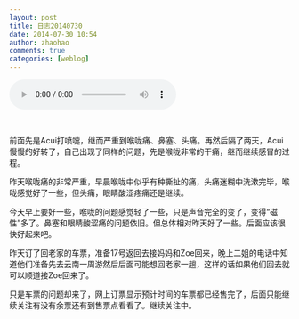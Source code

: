 ```yaml
---
layout: post
title: 日志20140730
date: 2014-07-30 10:54
author: zhaohao
comments: true
categories: [weblog]
---
```

<p><audio controls="controls"><source src="/Resource/Voice20140730.mp3" type="audio/mp3">HTML5 audio not supported!</audio></p>

&nbsp;

前面先是Acui打喷嚏，继而严重到喉咙痛、鼻塞、头痛。再然后隔了两天，Acui慢慢的好转了，自己出现了同样的问题，先是喉咙非常的干痛，继而继续感冒的过程。

昨天喉咙痛的非常严重，早晨喉咙中似乎有种撕扯的痛，头痛迷糊中洗漱完毕，喉咙感觉好了一些，但头痛，眼睛酸涩疼痛还是继续。

今天早上要好一些，喉咙的问题感觉轻了一些，只是声音完全的变了，变得“磁性”多了。鼻塞和眼睛酸涩痛的问题依旧。但总体相对昨天好了一些。后面应该很快好起来吧。

昨天订了回老家的车票，准备17号返回去接妈妈和Zoe回来，晚上二姐的电话中知道他们准备先去云南一周游然后后面可能想回老家一趟，这样的话如果他们回去就可以顺道接Zoe回来了。

只是车票的问题却来了，网上订票显示预计时间的车票都已经售完了，后面只能继续关注有没有余票还有到售票点看看了。继续关注中。
